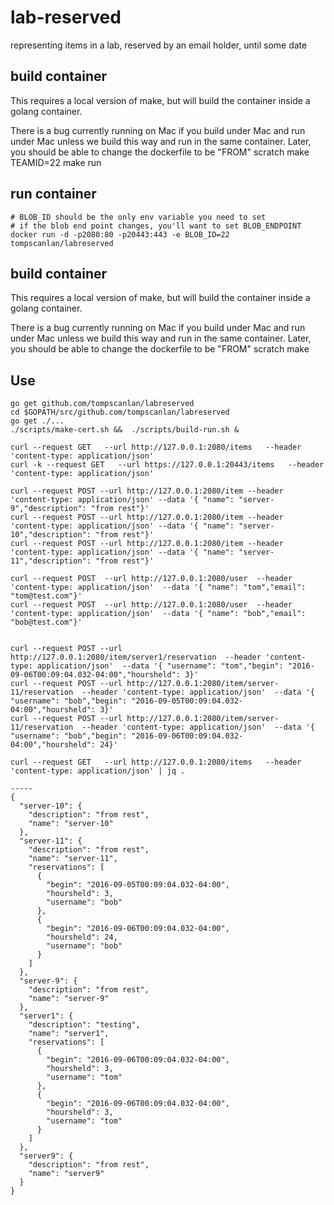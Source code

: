 # lab-reserved
representing items in a lab, reserved by an email holder, until some date

## build container

This requires a local version of make, but will build the container inside a golang container.

There is a bug currently running on Mac if you build under Mac and run under Mac unless we build this way and run in the same container.  Later, you should be able to change the dockerfile to be "FROM" scratch
    make
    TEAMID=22 make run

## run container

    # BLOB_ID should be the only env variable you need to set
    # if the blob end point changes, you'll want to set BLOB_ENDPOINT
    docker run -d -p2080:80 -p20443:443 -e BLOB_ID=22   tompscanlan/labreserved


## build container

This requires a local version of make, but will build the container inside a golang container.

There is a bug currently running on Mac if you build under Mac and run under Mac unless we build this way and run in the same container.  Later, you should be able to change the dockerfile to be "FROM" scratch
    make

## Use

    go get github.com/tompscanlan/labreserved
    cd $GOPATH/src/github.com/tompscanlan/labreserved
    go get ./...
    ./scripts/make-cert.sh &&  ./scripts/build-run.sh &

    curl --request GET   --url http://127.0.0.1:2080/items   --header 'content-type: application/json'
    curl -k --request GET   --url https://127.0.0.1:20443/items   --header 'content-type: application/json'

    curl --request POST --url http://127.0.0.1:2080/item --header 'content-type: application/json' --data '{ "name": "server-9","description": "from rest"}'
    curl --request POST --url http://127.0.0.1:2080/item --header 'content-type: application/json' --data '{ "name": "server-10","description": "from rest"}'
    curl --request POST --url http://127.0.0.1:2080/item --header 'content-type: application/json' --data '{ "name": "server-11","description": "from rest"}'

    curl --request POST  --url http://127.0.0.1:2080/user  --header 'content-type: application/json'  --data '{ "name": "tom","email": "tom@test.com"}'
    curl --request POST  --url http://127.0.0.1:2080/user  --header 'content-type: application/json'  --data '{ "name": "bob","email": "bob@test.com"}'


    curl --request POST --url http://127.0.0.1:2080/item/server1/reservation  --header 'content-type: application/json'  --data '{ "username": "tom","begin": "2016-09-06T00:09:04.032-04:00","hoursheld": 3}'
    curl --request POST --url http://127.0.0.1:2080/item/server-11/reservation  --header 'content-type: application/json'  --data '{ "username": "bob","begin": "2016-09-05T00:09:04.032-04:00","hoursheld": 3}'
    curl --request POST --url http://127.0.0.1:2080/item/server-11/reservation  --header 'content-type: application/json'  --data '{ "username": "bob","begin": "2016-09-06T00:09:04.032-04:00","hoursheld": 24}'

    curl --request GET   --url http://127.0.0.1:2080/items   --header 'content-type: application/json' | jq .

    -----
    {
      "server-10": {
        "description": "from rest",
        "name": "server-10"
      },
      "server-11": {
        "description": "from rest",
        "name": "server-11",
        "reservations": [
          {
            "begin": "2016-09-05T00:09:04.032-04:00",
            "hoursheld": 3,
            "username": "bob"
          },
          {
            "begin": "2016-09-06T00:09:04.032-04:00",
            "hoursheld": 24,
            "username": "bob"
          }
        ]
      },
      "server-9": {
        "description": "from rest",
        "name": "server-9"
      },
      "server1": {
        "description": "testing",
        "name": "server1",
        "reservations": [
          {
            "begin": "2016-09-06T00:09:04.032-04:00",
            "hoursheld": 3,
            "username": "tom"
          },
          {
            "begin": "2016-09-06T00:09:04.032-04:00",
            "hoursheld": 3,
            "username": "tom"
          }
        ]
      },
      "server9": {
        "description": "from rest",
        "name": "server9"
      }
    }

